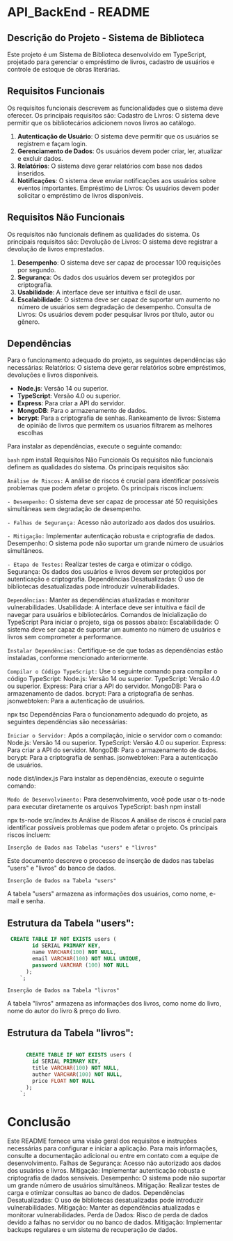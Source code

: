 # API_BackEnd - README

## Descrição do Projeto - Sistema de Biblioteca
Este projeto é um Sistema de Biblioteca desenvolvido em TypeScript, projetado para gerenciar o empréstimo de livros, cadastro de usuários e controle de estoque de obras literárias.

## Requisitos Funcionais
Os requisitos funcionais descrevem as funcionalidades que o sistema deve oferecer. Os principais requisitos são:
   Cadastro de Livros: O sistema deve permitir que os bibliotecários adicionem novos livros ao catálogo.

1. **Autenticação de Usuário**: O sistema deve permitir que os usuários se registrem e façam login.
2. **Gerenciamento de Dados**: Os usuários devem poder criar, ler, atualizar e excluir dados.
3. **Relatórios**: O sistema deve gerar relatórios com base nos dados inseridos.
4. **Notificações**: O sistema deve enviar notificações aos usuários sobre eventos importantes.
   Empréstimo de Livros: Os usuários devem poder solicitar o empréstimo de livros disponíveis.

## Requisitos Não Funcionais
Os requisitos não funcionais definem as qualidades do sistema. Os principais requisitos são:
   Devolução de Livros: O sistema deve registrar a devolução de livros emprestados.

1. **Desempenho**: O sistema deve ser capaz de processar 100 requisições por segundo.
2. **Segurança**: Os dados dos usuários devem ser protegidos por criptografia.
3. **Usabilidade**: A interface deve ser intuitiva e fácil de usar.
4. **Escalabilidade**: O sistema deve ser capaz de suportar um aumento no número de usuários sem degradação de desempenho.
   Consulta de Livros: Os usuários devem poder pesquisar livros por título, autor ou gênero.

## Dependências
Para o funcionamento adequado do projeto, as seguintes dependências são necessárias:
   Relatórios: O sistema deve gerar relatórios sobre empréstimos, devoluções e livros disponíveis.

- **Node.js**: Versão 14 ou superior.
- **TypeScript**: Versão 4.0 ou superior.
- **Express**: Para criar a API do servidor.
- **MongoDB**: Para o armazenamento de dados.
- **bcrypt**: Para a criptografia de senhas.
   Rankeamento de livros: Sistema de opinião de livros que permitem os usuarios filtrarem as melhores escolhas

Para instalar as dependências, execute o seguinte comando:

```bash```
npm install
Requisitos Não Funcionais Os requisitos não funcionais definem as qualidades do sistema. Os principais requisitos são:

``` Análise de Riscos: ```
A análise de riscos é crucial para identificar possíveis problemas que podem afetar o projeto. Os principais riscos incluem: 

``` - Desempenho: ``` O sistema deve ser capaz de processar até 50 requisições simultâneas sem degradação de desempenho.

``` - Falhas de Segurança: ``` Acesso não autorizado aos dados dos usuários.

``` - Mitigação: ``` Implementar autenticação robusta e criptografia de dados.
Desempenho: O sistema pode não suportar um grande número de usuários simultâneos.

``` - Etapa de Testes: ``` Realizar testes de carga e otimizar o código. Segurança: Os dados dos usuários e livros devem ser protegidos por autenticação e criptografia.
Dependências Desatualizadas: O uso de bibliotecas desatualizadas pode introduzir vulnerabilidades.

``` Dependências: ``` Manter as dependências atualizadas e monitorar vulnerabilidades. Usabilidade: A interface deve ser intuitiva e fácil de navegar para usuários e bibliotecários.
Comandos de Inicialização do TypeScript
Para iniciar o projeto, siga os passos abaixo: Escalabilidade: O sistema deve ser capaz de suportar um aumento no número de usuários e livros sem comprometer a performance.

``` Instalar Dependências: ``` Certifique-se de que todas as dependências estão instaladas, conforme mencionado anteriormente.

``` Compilar o Código TypeScript: ``` Use o seguinte comando para compilar o código TypeScript: Node.js: Versão 14 ou superior. TypeScript: Versão 4.0 ou superior. Express: Para criar a API do servidor. MongoDB: Para o armazenamento de dados. bcrypt: Para a criptografia de senhas. jsonwebtoken: Para a autenticação de usuários.

npx tsc
Dependências Para o funcionamento adequado do projeto, as seguintes dependências são necessárias:

``` Iniciar o Servidor: ``` Após a compilação, inicie o servidor com o comando: Node.js: Versão 14 ou superior. TypeScript: Versão 4.0 ou superior. Express: Para criar a API do servidor. MongoDB: Para o armazenamento de dados. bcrypt: Para a criptografia de senhas. jsonwebtoken: Para a autenticação de usuários.

node dist/index.js
Para instalar as dependências, execute o seguinte comando:

``` Modo de Desenvolvimento: ``` Para desenvolvimento, você pode usar o ts-node para executar diretamente os arquivos TypeScript: bash npm install

npx ts-node src/index.ts
Análise de Riscos A análise de riscos é crucial para identificar possíveis problemas que podem afetar o projeto. Os principais riscos incluem:

``` Inserção de Dados nas Tabelas "users" e "livros" ```

Este documento descreve o processo de inserção de dados nas tabelas "users" e "livros" do banco de dados.

``` Inserção de Dados na Tabela "users" ```

A tabela "users" armazena as informações dos usuários, como nome, e-mail e senha.

## Estrutura da Tabela "users":
``` sql
 CREATE TABLE IF NOT EXISTS users (
        id SERIAL PRIMARY KEY,
        name VARCHAR(100) NOT NULL,
        email VARCHAR(100) NOT NULL UNIQUE,
        password VARCHAR (100) NOT NULL
      );
    `;
```

``` Inserção de Dados na Tabela "livros" ```

A tabela "livros" armazena as informações dos livros, como nome do livro, nome do autor do livro & preço do livro.

## Estrutura da Tabela "livros":
``` sql

      CREATE TABLE IF NOT EXISTS users (
        id SERIAL PRIMARY KEY,
        title VARCHAR(100) NOT NULL,
        author VARCHAR(100) NOT NULL,
        price FLOAT NOT NULL
      );
    `;
```

# Conclusão
Este README fornece uma visão geral dos requisitos e instruções necessárias para configurar e iniciar a aplicação. Para mais informações, consulte a documentação adicional ou entre em contato com a equipe de desenvolvimento. Falhas de Segurança: Acesso não autorizado aos dados dos usuários e livros. Mitigação: Implementar autenticação robusta e criptografia de dados sensíveis. Desempenho: O sistema pode não suportar um grande número de usuários simultâneos. Mitigação: Realizar testes de carga e otimizar consultas ao banco de dados. Dependências Desatualizadas: O uso de bibliotecas desatualizadas pode introduzir vulnerabilidades. Mitigação: Manter as dependências atualizadas e monitorar vulnerabilidades. Perda de Dados: Risco de perda de dados devido a falhas no servidor ou no banco de dados. Mitigação: Implementar backups regulares e um sistema de recuperação de dados.
